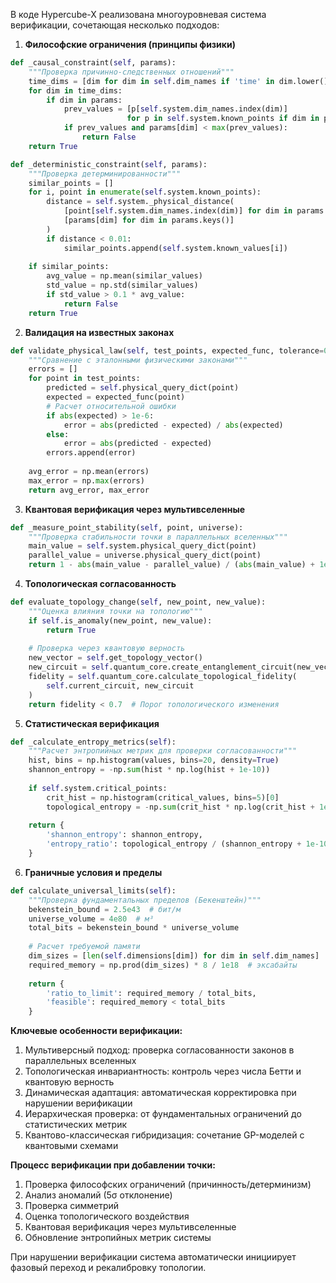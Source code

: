 В коде Hypercube-X реализована многоуровневая система верификации, сочетающая несколько подходов:

1. **Философские ограничения (принципы физики)**
```python
def _causal_constraint(self, params):
    """Проверка причинно-следственных отношений"""
    time_dims = [dim for dim in self.dim_names if 'time' in dim.lower()]
    for dim in time_dims:
        if dim in params:
            prev_values = [p[self.system.dim_names.index(dim)] 
                          for p in self.system.known_points if dim in p]
            if prev_values and params[dim] < max(prev_values):
                return False
    return True

def _deterministic_constraint(self, params):
    """Проверка детерминированности"""
    similar_points = []
    for i, point in enumerate(self.system.known_points):
        distance = self.system._physical_distance(
            [point[self.system.dim_names.index(dim)] for dim in params.keys()],
            [params[dim] for dim in params.keys()]
        )
        if distance < 0.01:
            similar_points.append(self.system.known_values[i])
    
    if similar_points:
        avg_value = np.mean(similar_values)
        std_value = np.std(similar_values)
        if std_value > 0.1 * avg_value:
            return False
    return True
```

2. **Валидация на известных законах**
```python
def validate_physical_law(self, test_points, expected_func, tolerance=0.05):
    """Сравнение с эталонными физическими законами"""
    errors = []
    for point in test_points:
        predicted = self.physical_query_dict(point)
        expected = expected_func(point)
        # Расчет относительной ошибки
        if abs(expected) > 1e-6:
            error = abs(predicted - expected) / abs(expected)
        else:
            error = abs(predicted - expected)
        errors.append(error)
    
    avg_error = np.mean(errors)
    max_error = np.max(errors)
    return avg_error, max_error
```

3. **Квантовая верификация через мультивселенные**
```python
def _measure_point_stability(self, point, universe):
    """Проверка стабильности точки в параллельных вселенных"""
    main_value = self.system.physical_query_dict(point)
    parallel_value = universe.physical_query_dict(point)
    return 1 - abs(main_value - parallel_value) / (abs(main_value) + 1e-10)
```

4. **Топологическая согласованность**
```python
def evaluate_topology_change(self, new_point, new_value):
    """Оценка влияния точки на топологию"""
    if self.is_anomaly(new_point, new_value):
        return True
    
    # Проверка через квантовую верность
    new_vector = self.get_topology_vector()
    new_circuit = self.quantum_core.create_entanglement_circuit(new_vector)
    fidelity = self.quantum_core.calculate_topological_fidelity(
        self.current_circuit, new_circuit
    )
    return fidelity < 0.7  # Порог топологического изменения
```

5. **Статистическая верификация**
```python
def _calculate_entropy_metrics(self):
    """Расчет энтропийных метрик для проверки согласованности"""
    hist, bins = np.histogram(values, bins=20, density=True)
    shannon_entropy = -np.sum(hist * np.log(hist + 1e-10))
    
    if self.system.critical_points:
        crit_hist = np.histogram(critical_values, bins=5)[0]
        topological_entropy = -np.sum(crit_hist * np.log(crit_hist + 1e-10))
    
    return {
        'shannon_entropy': shannon_entropy,
        'entropy_ratio': topological_entropy / (shannon_entropy + 1e-10)
    }
```

6. **Граничные условия и пределы**
```python
def calculate_universal_limits(self):
    """Проверка фундаментальных пределов (Бекенштейн)"""
    bekenstein_bound = 2.5e43  # бит/м
    universe_volume = 4e80  # м³
    total_bits = bekenstein_bound * universe_volume
    
    # Расчет требуемой памяти
    dim_sizes = [len(self.dimensions[dim]) for dim in self.dim_names]
    required_memory = np.prod(dim_sizes) * 8 / 1e18  # эксабайты
    
    return {
        'ratio_to_limit': required_memory / total_bits,
        'feasible': required_memory < total_bits
    }
```

**Ключевые особенности верификации:**
1. Мультиверсный подход: проверка согласованности законов в параллельных вселенных
2. Топологическая инвариантность: контроль через числа Бетти и квантовую верность
3. Динамическая адаптация: автоматическая корректировка при нарушении верификации
4. Иерархическая проверка: от фундаментальных ограничений до статистических метрик
5. Квантово-классическая гибридизация: сочетание GP-моделей с квантовыми схемами

**Процесс верификации при добавлении точки:**
1. Проверка философских ограничений (причинность/детерминизм)
2. Анализ аномалий (5σ отклонение)
3. Проверка симметрий
4. Оценка топологического воздействия
5. Квантовая верификация через мультивселенные
6. Обновление энтропийных метрик системы

При нарушении верификации система автоматически инициирует фазовый переход и рекалибровку топологии.
